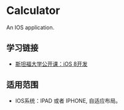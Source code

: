 # Calculator
An IOS application.

## 学习链接
- [斯坦福大学公开课：iOS 8开发](http://open.163.com/movie/2015/2/L/C/MAIKHN60A_MAIKILOLC.html)

## 适用范围
- IOS系统：IPAD 或者 IPHONE, 自适应布局。